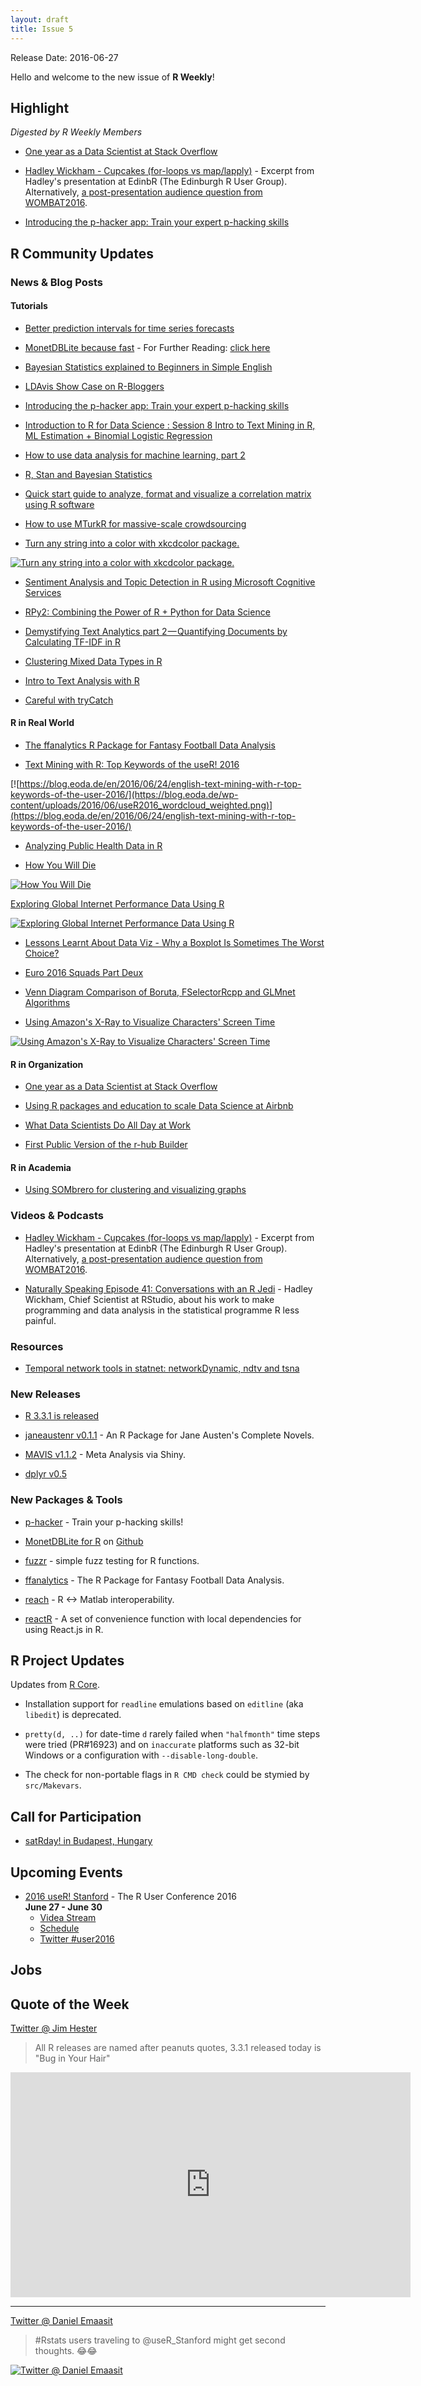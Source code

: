 ```yaml
---
layout: draft
title: Issue 5
---
```


Release Date: 2016-06-27

Hello and welcome to the new issue of **R Weekly**!

## Highlight

*Digested by R Weekly Members*

+ [One year as a Data Scientist at Stack Overflow](http://varianceexplained.org/r/year_data_scientist/)

+ [Hadley Wickham - Cupcakes (for-loops vs map/lapply)](https://www.youtube.com/watch?v=GyNqlOjhPCQ) - Excerpt from Hadley's presentation at EdinbR (The Edinburgh R User Group). Alternatively, [a post-presentation audience question from WOMBAT2016](https://youtu.be/hRNUgwAFZtQ?t=47m30s).

+ [Introducing the p-hacker app: Train your expert p-hacking skills](http://www.nicebread.de/introducing-p-hacker/) 

## R Community Updates

### News & Blog Posts

#### Tutorials

+ [Better prediction intervals for time series forecasts](http://ellisp.github.io/blog/2016/01/30/hybrid-forecasts/)

+ [MonetDBLite because fast](http://www.r-bloggers.com/monetdblite-because-fast/) - For Further Reading: [click here](https://www.monetdb.org/blog/monetdblite-r)

+ [Bayesian Statistics explained to Beginners in Simple English](http://www.analyticsvidhya.com/blog/2016/06/bayesian-statistics-beginners-simple-english/)

+ [LDAvis Show Case on R-Bloggers](http://r-addict.com/2016/06/21/LDAvis-RBloggers.html)

+ [Introducing the p-hacker app: Train your expert p-hacking skills](http://www.nicebread.de/introducing-p-hacker/) 

+ [Introduction to R for Data Science : Session 8 Intro to Text Mining in R, ML Estimation + Binomial Logistic Regression](http://www.exactness.net/post/146247550535/introduction-to-r-for-data-science-session-8)

+ [How to use data analysis for machine learning, part 2](http://www.sharpsightlabs.com/data-analysis-machine-learning-example-part2/)

+ [R, Stan and Bayesian Statistics](http://blog.revolutionanalytics.com/2016/06/r-stan-bayesian-stats.html)

+ [Quick start guide to analyze, format and visualize a correlation matrix using R software ](http://www.sthda.com/english/wiki/correlation-matrix-a-quick-start-guide-to-analyze-format-and-visualize-a-correlation-matrix-using-r-software)

+ [How to use MTurkR for massive-scale crowdsourcing](https://journal.r-project.org/archive/accepted/leeper.pdf)

+ [Turn any string into a color with xkcdcolor package.](https://gist.github.com/rasmusab/2ddd12eb67e9019dd1f16bbaf5935786)

[![Turn any string into a color with xkcdcolor package.](https://pbs.twimg.com/media/ClOeFKSWAAArMIj.jpg:large)](https://gist.github.com/rasmusab/2ddd12eb67e9019dd1f16bbaf5935786)

+ [Sentiment Analysis and Topic Detection in R using Microsoft Cognitive Services](https://philferriere.blogspot.de/2016/06/sentiment-analysis-and-topic-detection.html)

+ [RPy2: Combining the Power of R + Python for Data Science](http://blog.yhat.com/posts/rpy2-combing-the-power-of-r-and-python.html)

+ [Demystifying Text Analytics part 2 — Quantifying Documents by Calculating TF-IDF in R](https://blog.exploratory.io/demystifying-text-analytics-part-2-quantifying-documents-by-calculating-tf-idf-in-r-756955faa1ea#.o343d9vp2)

+ [Clustering Mixed Data Types in R](https://dpmartin42.github.io/r/cluster-mixed-types)

+ [Intro to Text Analysis with R](www.r-bloggers.com/intro-to-text-analysis-with-r/)

+ [Careful with tryCatch](b-rodrigues.github.com/2016/06/21/careful-with-trycatch)


#### R in Real World

+ [The ffanalytics R Package for Fantasy Football Data Analysis](http://fantasyfootballanalytics.net/2016/06/ffanalytics-r-package-fantasy-football-data-analysis.html)

+ [Text Mining with R: Top Keywords of the useR! 2016](https://blog.eoda.de/en/2016/06/24/english-text-mining-with-r-top-keywords-of-the-user-2016/)

[![https://blog.eoda.de/en/2016/06/24/english-text-mining-with-r-top-keywords-of-the-user-2016/](https://blog.eoda.de/wp-content/uploads/2016/06/useR2016_wordcloud_weighted.png)](https://blog.eoda.de/en/2016/06/24/english-text-mining-with-r-top-keywords-of-the-user-2016/)

+ [Analyzing Public Health Data in R](http://www.arilamstein.com/blog/2016/06/20/public-health-r/)

+ [How You Will Die](http://flowingdata.com/2016/01/19/how-you-will-die/)

[![How You Will Die](https://cdn.rawgit.com/rweekly/image/master/2016-06-27/when-die.gif)](http://flowingdata.com/2016/01/19/how-you-will-die/)

[Exploring Global Internet Performance Data Using R](http://blog.revolutionanalytics.com/2016/06/exploring-global-internet-performance-data-using-r.html)

[![Exploring Global Internet Performance Data Using R](https://revolution-computing.typepad.com/.a/6a010534b1db25970b01b7c870fc48970b-800wi)](http://blog.revolutionanalytics.com/2016/06/exploring-global-internet-performance-data-using-r.html)

+ [Lessons Learnt About Data Viz - Why a Boxplot Is Sometimes The Worst Choice?](https://omaymas.github.io/DataViz_Boxplot_Lessons_Learnt/)

+ [Euro 2016 Squads Part Deux](https://gjabel.wordpress.com/2016/06/21/euro-2016-squads-part-deux/)

+ [Venn Diagram Comparison of Boruta, FSelectorRcpp and GLMnet Algorithms](http://r-addict.com/2016/06/19/Venn-Diagram-RTCGA-Feature-Selection.html)

+ [Using Amazon's X-Ray to Visualize Characters' Screen Time](http://www.curiousgnu.com/movie-character-screen-time)

[![Using Amazon's X-Ray to Visualize Characters' Screen Time](https://www.curiousgnu.com/assets/images/movie-character-screen-time/tp_big_lebowski.png)](http://www.curiousgnu.com/movie-character-screen-time)

#### R in Organization

+ [One year as a Data Scientist at Stack Overflow](http://varianceexplained.org/r/year_data_scientist/)

+ [Using R packages and education to scale Data Science at Airbnb](https://medium.com/airbnb-engineering/using-r-packages-and-education-to-scale-data-science-at-airbnb-906faa58e12d#.jenn99sff)

+ [What Data Scientists Do All Day at Work](https://www.google.com/search?sclient=psy-ab&site=&source=hp&q=What+Data+Scientists+Do+All+Day+at+Work&btnK=Google+Search)

+ [First Public Version of the r-hub Builder](https://www.r-consortium.org/news/blogs/2016/06/first-public-version-r-hub-builder)

#### R in Academia

+ [Using SOMbrero for clustering and visualizing graphs](http://publications-sfds.math.cnrs.fr/index.php/J-SFdS/article/download/473/447)

### Videos & Podcasts

+ [Hadley Wickham - Cupcakes (for-loops vs map/lapply)](https://www.youtube.com/watch?v=GyNqlOjhPCQ) - Excerpt from Hadley's presentation at EdinbR (The Edinburgh R User Group). Alternatively, [a post-presentation audience question from WOMBAT2016](https://youtu.be/hRNUgwAFZtQ?t=47m30s).

+ [Naturally Speaking Episode 41: Conversations with an R Jedi](https://naturallyspeakingpodcast.wordpress.com/2016/06/22/episode-41-conversations-with-an-r-jedi/) - Hadley Wickham, Chief Scientist at RStudio, about his work to make programming and data analysis in the statistical programme R less painful.


### Resources

+ [Temporal network tools in statnet: networkDynamic, ndtv and tsna](http://statnet.csde.washington.edu/workshops/SUNBELT/current/ndtv/ndtv_workshop.html)

### New Releases

+ [R 3.3.1 is released](http://www.r-statistics.com/2016/06/r-3-3-1-is-released/)

+ [janeaustenr v0.1.1](https://github.com/juliasilge/janeaustenr) - An R Package for Jane Austen's Complete Novels.

+ [MAVIS v1.1.2](https://github.com/kylehamilton/MAVIS) - Meta Analysis via Shiny.

+ [dplyr v0.5](https://github.com/hadley/dplyr)

### New Packages & Tools

+ [p-hacker](http://www.nicebread.de/introducing-p-hacker/) - Train your p-hacking skills!

+ [MonetDBLite for R](https://www.monetdb.org/blog/monetdblite-r) on [Github](https://github.com/hannesmuehleisen/MonetDBLite)

+ [fuzzr](https://github.com/mdlincoln/fuzzr) - simple fuzz testing for R functions.

+ [ffanalytics](http://fantasyfootballanalytics.net/2016/06/ffanalytics-r-package-fantasy-football-data-analysis.html) - The R Package for Fantasy Football Data Analysis.

+ [reach](https://github.com/schmidtchristoph/reach) - R <-> Matlab interoperability.

+ [reactR](https://github.com/timelyportfolio/reactR) - A set of convenience function with local dependencies for using React.js in R.

## R Project Updates

Updates from [R Core](http://developer.r-project.org/blosxom.cgi/R-devel/NEWS).

+ Installation support for `readline` emulations based on `editline` (aka `libedit`) is deprecated. 

+ `pretty(d, ..)` for date-time `d` rarely failed when `"halfmonth"` time steps were tried (PR#16923) and on `inaccurate` platforms such as 32-bit Windows or a configuration with `--disable-long-double`.

+ The check for non-portable flags in `R CMD check` could be stymied by `src/Makevars`.

## Call for Participation

+ [satRday! in Budapest, Hungary](http://budapest.satrdays.org/#cfp)

## Upcoming Events

+ [2016 useR! Stanford](http://user2016.org/) - The R User Conference 2016<br /> **June 27 - June 30** <br>
  + [Videa Stream](https://aka.ms/user2016conference)
  + [Schedule](http://schedule.user2016.org)
  + [Twitter #user2016](https://twitter.com/hashtag/user2016)

## Jobs



## Quote of the Week

[Twitter @ Jim Hester](https://twitter.com/jimhester_/status/745229866946142208)

> All R releases are named after peanuts quotes, 3.3.1 released today is "Bug in Your Hair" 

<iframe width="640" height="360" src="https://www.youtube.com/embed/ykMmyRC0Dmo?start=941" frameborder="0" allowfullscreen></iframe>

<hr>

[Twitter @ Daniel Emaasit](https://twitter.com/Emaasit/status/746050096035414016)

> #Rstats users traveling to @useR_Stanford might get second thoughts. 😂😂

[![Twitter @ Daniel Emaasit](https://pbs.twimg.com/media/ClqAMX_WIAAq7M5.jpg)](https://twitter.com/Emaasit/status/746050096035414016)

<p><small id="page_view">&nbsp;</small></p>
